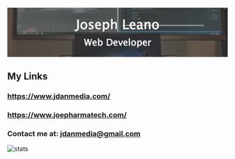 ![Joseph Leano](joe-banner.jpg)

## My Links

### https://www.jdanmedia.com/

### https://www.joepharmatech.com/

### Contact me at: jdanmedia@gmail.com

![stats](https://github-readme-stats.vercel.app/api?username=jdanleano&show_icons=true&theme=dark)
